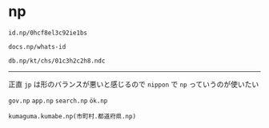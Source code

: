# np

`id.np/0hcf8el3c92ie1bs`  

`docs.np/whats-id`  

`db.np/kt/chs/01c3h2c2h8.ndc`  

---  

正直 `jp` は形のバランスが悪いと感じるので `nippon` で `np` っていうのが使いたい　　

`gov.np` `app.np` `search.np` `ök.np`

`kumaguma.kumabe.np(市町村.都道府県.np)`
